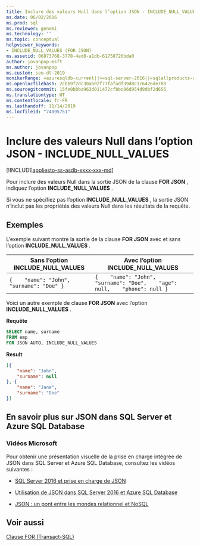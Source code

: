 ```yaml
---
title: Inclure des valeurs Null dans l’option JSON - INCLUDE_NULL_VALUES
ms.date: 06/02/2016
ms.prod: sql
ms.reviewer: genemi
ms.technology: ''
ms.topic: conceptual
helpviewer_keywords:
- INCLUDE_NULL_VALUES (FOR JSON)
ms.assetid: 06873768-3778-4ed8-a1db-61758726bda0
author: jovanpop-msft
ms.author: jovanpop
ms.custom: seo-dt-2019
monikerRange: =azuresqldb-current||>=sql-server-2016||=sqlallproducts-allversions||>=sql-server-linux-2017||=azuresqldb-mi-current
ms.openlocfilehash: 2cbb9f2dc30ab02f77fafadf39d8c1c6426de708
ms.sourcegitcommit: 15fe0bbba963d011472cfbbc06d954d9dbf2d655
ms.translationtype: HT
ms.contentlocale: fr-FR
ms.lasthandoff: 11/14/2019
ms.locfileid: "74095751"
---
```

# <a name="include-null-values-in-json---include_null_values-option"></a>Inclure des valeurs Null dans l’option JSON - INCLUDE_NULL_VALUES
[!INCLUDE[appliesto-ss-asdb-xxxx-xxx-md](../../includes/appliesto-ss-asdb-xxxx-xxx-md.md)]

  Pour inclure des valeurs Null dans la sortie JSON de la clause **FOR JSON** , indiquez l’option **INCLUDE_NULL_VALUES** .  
  
 Si vous ne spécifiez pas l’option **INCLUDE_NULL_VALUES** , la sortie JSON n’inclut pas les propriétés des valeurs Null dans les résultats de la requête.  
  
## <a name="examples"></a>Exemples  
 L’exemple suivant montre la sortie de la clause **FOR JSON** avec et sans l’option **INCLUDE_NULL_VALUES** .  
  
|Sans l’option **INCLUDE_NULL_VALUES**|Avec l’option **INCLUDE_NULL_VALUES**|  
|--------------------------------------------------|-----------------------------------------------|  
|`{    "name": "John",    "surname": "Doe" }`|`{    "name": "John",    "surname": "Doe",    "age": null,    "phone": null }`|  
  
 Voici un autre exemple de clause **FOR JSON** avec l’option **INCLUDE_NULL_VALUES** .  
  
 **Requête**  
  
```sql  
SELECT name, surname  
FROM emp  
FOR JSON AUTO, INCLUDE_NULL_VALUES    
```  
  
 **Result**  
  
```json  
[{
    "name": "John",
    "surname": null
}, {
    "name": "Jane",
    "surname": "Doe"
}] 
```  

## <a name="learn-more-about-json-in-sql-server-and-azure-sql-database"></a>En savoir plus sur JSON dans SQL Server et Azure SQL Database  
  
### <a name="microsoft-videos"></a>Vidéos Microsoft

Pour obtenir une présentation visuelle de la prise en charge intégrée de JSON dans SQL Server et Azure SQL Database, consultez les vidéos suivantes :

-   [SQL Server 2016 et prise en charge de JSON](https://channel9.msdn.com/Shows/Data-Exposed/SQL-Server-2016-and-JSON-Support)

-   [Utilisation de JSON dans SQL Server 2016 et Azure SQL Database](https://channel9.msdn.com/Shows/Data-Exposed/Using-JSON-in-SQL-Server-2016-and-Azure-SQL-Database)

-   [JSON : un pont entre les mondes relationnel et NoSQL](https://channel9.msdn.com/events/DataDriven/SQLServer2016/JSON-as-a-bridge-betwen-NoSQL-and-relational-worlds)

## <a name="see-also"></a>Voir aussi  
 [Clause FOR &#40;Transact-SQL&#41;](../../t-sql/queries/select-for-clause-transact-sql.md)  
  
  
